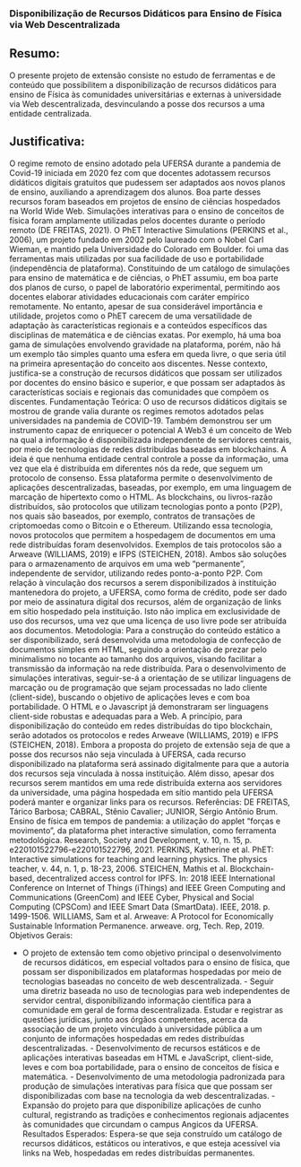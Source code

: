 ### Disponibilização de Recursos Didáticos para Ensino de Física via Web Descentralizada


## Resumo:
O presente projeto de extensão consiste no estudo de ferramentas e de conteúdo que possibilitem a disponibilização de recursos didáticos para ensino de Física às comunidades universitárias e externas à universidade via Web descentralizada, desvinculando a posse dos recursos a uma entidade centralizada.

## Justificativa:

O regime remoto de ensino adotado pela UFERSA durante a pandemia de Covid-19 iniciada em 2020 fez com que docentes adotassem recursos didáticos digitais gratuitos que pudessem ser adaptados aos novos planos de ensino, auxiliando a aprendizagem dos alunos. Boa parte desses recursos foram baseados em projetos de ensino de ciências hospedados na World Wide Web. Simulações interativas para o ensino de conceitos de física foram amplamente utilizadas pelos docentes durante o período remoto (DE FREITAS, 2021). O PhET Interactive Simulations (PERKINS et al., 2006), um projeto fundado em 2002 pelo laureado com o Nobel Carl Wieman, e mantido pela Universidade do Colorado em Boulder. foi uma das ferramentas mais utilizadas por sua facilidade de uso e portabilidade (independência de plataforma). Constituindo de um catálogo de simulações para ensino de matemática e de ciências, o PhET assumiu, em boa parte dos planos de curso, o papel de laboratório experimental, permitindo aos docentes elaborar atividades educacionais com caráter empírico remotamente. No entanto, apesar de sua considerável importância e utilidade, projetos como o PhET carecem de uma versatilidade de adaptação às características regionais e a conteúdos específicos das disciplinas de matemática e de ciências exatas. Por exemplo, há uma boa gama de simulações envolvendo gravidade na plataforma, porém, não há um exemplo tão simples quanto uma esfera em queda livre, o que seria útil na primeira apresentação do conceito aos discentes. Nesse contexto, justifica-se a construção de recursos didáticos que possam ser utilizados por docentes do ensino básico e superior, e que possam ser adaptados às características sociais e regionais das comunidades que compõem os discentes.
Fundamentação Teórica:
O uso de recursos didáticos digitais se mostrou de grande valia durante os regimes remotos adotados pelas universidades na pandemia de COVID-19. Também demonstrou ser um instrumento capaz de enriquecer o potencial A Web3 é um conceito de Web na qual a informação é disponibilizada independente de servidores centrais, por meio de tecnologias de redes distribuídas baseadas em blockchains. A ideia é que nenhuma entidade central controle a posse da informação, uma vez que ela é distribuída em diferentes nós da rede, que seguem um protocolo de consenso. Essa plataforma permite o desenvolvimento de aplicações descentralizadas, baseadas, por exemplo, em uma linguagem de marcação de hipertexto como o HTML. As blockchains, ou livros-razão distribuídos, são protocolos que utilizam tecnologias ponto a ponto (P2P), nos quais são baseados, por exemplo, contratos de transações de criptomoedas como o Bitcoin e o Ethereum. Utilizando essa tecnologia, novos protocolos que permitem a hospedagem de documentos em uma rede distribuídas foram desenvolvidos. Exemplos de tais protocolos são a Arweave (WILLIAMS, 2019) e IFPS (STEICHEN, 2018). Ambos são soluções para o armazenamento de arquivos em uma web “permanente”, independente de servidor, utilizando redes ponto-a-ponto P2P. Com relação à vinculação dos recursos a serem disponibilizados à instituição mantenedora do projeto, a UFERSA, como forma de crédito, pode ser dado por meio de assinatura digital dos recursos, além de organização de links em sítio hospedado pela instituição. Isto não implica em exclusividade de uso dos recursos, uma vez que uma licença de uso livre pode ser atribuída aos documentos.
Metodologia:
Para a construção do conteúdo estático a ser disponibilizado, será desenvolvida uma metodologia de confecção de documentos simples em HTML, seguindo a orientação de prezar pelo minimalismo no tocante ao tamanho dos arquivos, visando facilitar a transmissão da informação na rede distribuída. Para o desenvolvimento de simulações interativas, seguir-se-á a orientação de se utilizar linguagens de marcação ou de programação que sejam processadas no lado cliente (client-side), buscando o objetivo de aplicações leves e com boa portabilidade. O HTML e o Javascript já demonstraram ser linguagens client-side robustas e adequadas para a Web. A princípio, para disponibilização do conteúdo em redes distribuídas do tipo blockchain, serão adotados os protocolos e redes Arweave (WILLIAMS, 2019) e IFPS (STEICHEN, 2018). Embora a proposta do projeto de extensão seja de que a posse dos recursos não seja vinculada à UFERSA, cada recurso disponibilizado na plataforma será assinado digitalmente para que a autoria dos recursos seja vinculada à nossa instituição. Além disso, apesar dos recursos serem mantidos em uma rede distribuída externa aos servidores da universidade, uma página hospedada em sítio mantido pela UFERSA poderá manter e organizar links para os recursos.
Referências:
DE FREITAS, Tárico Barbosa; CABRAL, Stênio Cavalier; JUNIOR, Sérgio Antônio Brum. Ensino de física em tempos de pandemia: a utilização do applet “forças e movimento”, da plataforma phet interactive simulation, como ferramenta metodológica. Research, Society and Development, v. 10, n. 15, p. e220101522796-e220101522796, 2021. PERKINS, Katherine et al. PhET: Interactive simulations for teaching and learning physics. The physics teacher, v. 44, n. 1, p. 18-23, 2006. STEICHEN, Mathis et al. Blockchain-based, decentralized access control for IPFS. In: 2018 IEEE International Conference on Internet of Things (iThings) and IEEE Green Computing and Communications (GreenCom) and IEEE Cyber, Physical and Social Computing (CPSCom) and IEEE Smart Data (SmartData). IEEE, 2018. p. 1499-1506. WILLIAMS, Sam et al. Arweave: A Protocol for Economically Sustainable Information Permanence. arweave. org, Tech. Rep, 2019.
Objetivos Gerais:
- O projeto de extensão tem como objetivo principal o desenvolvimento de recursos didáticos, em especial voltados para o ensino de física, que possam ser disponibilizados em plataformas hospedadas por meio de tecnologias baseadas no conceito de web descentralizada. - Seguir uma diretriz baseada no uso de tecnologias para web independentes de servidor central, disponibilizando informação científica para a comunidade em geral de forma descentralizada. Estudar e registrar as questões jurídicas, junto aos órgãos competentes, acerca da associação de um projeto vinculado à universidade pública a um conjunto de informações hospedadas em redes distribuídas descentralizadas. - Desenvolvimento de recursos estáticos e de aplicações interativas baseadas em HTML e JavaScript, client-side, leves e com boa portabilidade, para o ensino de conceitos de física e matemática. - Desenvolvimento de uma metodologia padronizada para produção de simulações interativas para física que que possam ser disponibilizadas com base na tecnologia da web descentralizadas. - Expansão do projeto para que disponibilize aplicações de cunho cultural, registrando as tradições e conhecimentos regionais adjacentes às comunidades que circundam o campus Angicos da UFERSA.
Resultados Esperados:
Espera-se que seja construído um catálogo de recursos didáticos, estáticos ou interativos, e que esteja acessível via links na Web, hospedadas em redes distribuídas permanentes.
